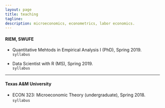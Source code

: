 ```yaml
---
layout: page
title: teaching 
tagline: 
description: microeconomics, econometrics, labor economics.
---
```

<!--
<div class="navbar">
    <div class="navbar-inner">
        <ul class="nav">
            <li><a href="#current">current courses</a></li>
            <li><a href="#shortcourses">short courses</a></li>
            <li><a href="#misc">misc lectures</a></li>
            <li><a href="#old">former courses</a></li>
        </ul>
    </div>
</div> -->
#### <a name="instructor"></a> RIEM, SWUFE

- Quantitative Mehtods in Empirical Analysis I (PhD), Spring 2019. <br/>
<code>syllabus</code><br/>

- Data Scientist with R (MS), Spring 2019. <br/>
<code>syllabus</code><br/>

---
#### <a name="instructor"></a> Texas A&M University

- ECON 323: Microeconomic Theory (undergraduate), Spring 2018. <br/>
<code>syllabus</code><br/>

<!--
#### <a name="instructor"></a>recitation instructor

<!-- - ECON 630: Microeconomic Theory II (PhD core), Texas A&M University, Spring 2015. <br/>

<!-- - ECMT 463: Introduction to Econometrics (undergraduate), Texas A&M University, Fall 2017. <br/>

<!-- - ECMT 461: Economic Data Analysis (undergraduate), Texas A&M University, Fall 2016, Spring 2017. <br/><br/> -->

<!--
#### <a name="ta"></a>teaching assistant

<!-- - ECON 675: Capstone (MS core), Texas A&M University, 2014-2015. <br/>

<!-- - ECON 311: Money and Banking (undergraduate), Texas A&M University, 2013-2014. <br/>

<!-- - ECON 202: Principles of Economics (undergraduate), Texas A&M University, 2013-2014. <br/><br/> -->
